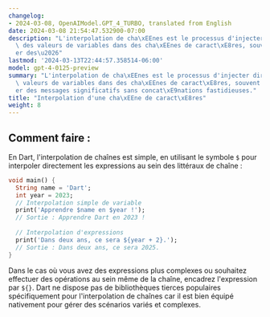 ```yaml
---
changelog:
- 2024-03-08, OpenAIModel.GPT_4_TURBO, translated from English
date: 2024-03-08 21:54:47.532900-07:00
description: "L'interpolation de cha\xEEnes est le processus d'injecter directement\
  \ des valeurs de variables dans des cha\xEEnes de caract\xE8res, souvent pour cr\xE9\
  er des\u2026"
lastmod: '2024-03-13T22:44:57.358514-06:00'
model: gpt-4-0125-preview
summary: "L'interpolation de cha\xEEnes est le processus d'injecter directement des\
  \ valeurs de variables dans des cha\xEEnes de caract\xE8res, souvent pour cr\xE9\
  er des messages significatifs sans concat\xE9nations fastidieuses."
title: "Interpolation d'une cha\xEEne de caract\xE8res"
weight: 8
---
```


## Comment faire :
En Dart, l'interpolation de chaînes est simple, en utilisant le symbole `$` pour interpoler directement les expressions au sein des littéraux de chaîne :

```dart
void main() {
  String name = 'Dart';
  int year = 2023;
  // Interpolation simple de variable
  print('Apprendre $name en $year !');
  // Sortie : Apprendre Dart en 2023 !
  
  // Interpolation d'expressions
  print('Dans deux ans, ce sera ${year + 2}.');
  // Sortie : Dans deux ans, ce sera 2025.
}
```

Dans le cas où vous avez des expressions plus complexes ou souhaitez effectuer des opérations au sein même de la chaîne, encadrez l'expression par `${}`. Dart ne dispose pas de bibliothèques tierces populaires spécifiquement pour l'interpolation de chaînes car il est bien équipé nativement pour gérer des scénarios variés et complexes.
